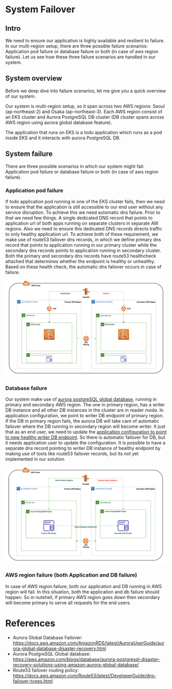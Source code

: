 # System Failover

## Intro
We need to ensure our application is highly available and resilient to failure. In our multi-region setup, there are three possible failure scenarios: Application pod failure or database failure or both (in case of aws region failure). Let us see how these three failure scenarios are handled in our system.

## System overview
Before we deep dive into failure scenarios, let me give you a quick overview of our system.

Our system is multi-region setup, so it span across two AWS regions: Seoul (ap-northeast-2) and Osaka (ap-northeast-3). Each AWS region consist of an EKS cluster and Aurora PostgreSQL DB cluster (DB cluster spans across AWS region using aurora global database feature).

The application that runs on EKS is a todo application which runs as a pod inside EKS and it interacts with aurora PostgreSQL DB.

## System failure
There are three possible scenarios in which our system might fail: Application pod failure or database failure or both (in case of aws region failure).

### Application pod failure
If todo application pod running in one of the EKS cluster fails, then we need to ensure that the application is still accessible to our end user without any service disruption. To achieve this we need automatic dns failure. Prior to that we need few things. A single dedicated DNS record that points to application url of both apps running on separate clusters in separate AW regions. Also we need to ensure this dedicated DNS records directs traffic to only healthy application url. To achieve both of these requirement, we make use of route53 failover dns records, in which we define primary dns record that points to application running in our primary cluster while the secondary dns records points to application running in secondary cluster. Both the primary and secondary dns records have route53 healthcheck attached that determines whether the endpoint is healthy or unhealthy. Based on these health check, the automatic dns failover occurs in case of failure.

![app-failover](images/AWS-Route53-failover-setup.drawio.png)

### Database failure
Our system make use of [aurora postgreSQL global database](https://aws.amazon.com/rds/aurora/global-database/), running in primary and secondary AWS region. The one in primary region, has a writer DB instance and all other DB instances in the cluster are in reader mode. In application configuration, we point to writer DB endpoint of primary region. If the DB in primary region fails, the aurora DB will take care of automatic failover where the DB running in secondary region will become writer. It just that as an end user, we need to update the [application configuration to point to new healthy writer DB endpoint](https://github.com/milindchawre/todo/blob/multi-region/helm-chart/todo-service/values-seoul-prod.yaml#L15-L18). So there is automatic failover for DB, but it needs application user to update the configuration. It is possible to have a separate dns record pointing to writer DB instance of healthy endpoint by making use of tools like route53 failover records, but its not yet implemented in our solution.

![db-failover](images/AWS-Aurora-Postgresql-DB.drawio.png)

### AWS region failure (both Application and DB failure)
In case of AWS region failure, both our application and DB running in AWS region will fail. In this situation, both the application and db failure should happen. So in nutshell, if primary AWS region goes down then secondary will become primary to serve all requests for the end users.

# References
- Aurora Global Database Failover: https://docs.aws.amazon.com/AmazonRDS/latest/AuroraUserGuide/aurora-global-database-disaster-recovery.html
- Aurora PostgreSQL Global database: https://aws.amazon.com/blogs/database/aurora-postgresql-disaster-recovery-solutions-using-amazon-aurora-global-database/
- Route53 failover routing policy: https://docs.aws.amazon.com/Route53/latest/DeveloperGuide/dns-failover-types.html
